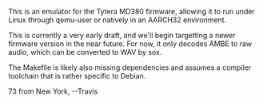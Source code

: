 This is an emulator for the Tytera MD380 firmware, allowing it to run
under Linux through qemu-user or natively in an AARCH32 environment.

This is currently a very early draft, and we'll begin targetting a
newer firmware version in the near future.  For now, it only decodes
AMBE to raw audio, which can be converted to WAV by sox.

The Makefile is likely also missing dependencies and assumes a
compiler toolchain that is rather specific to Debian.

73 from New York,
--Travis


